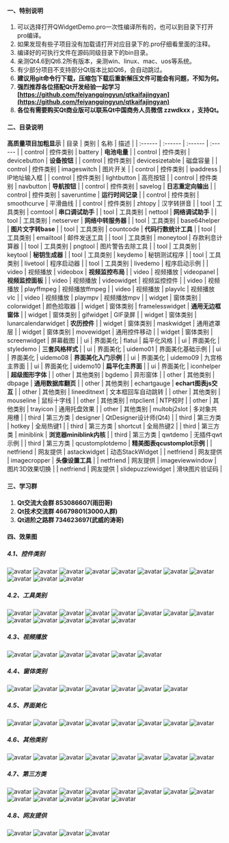 ﻿#### 一、特别说明
1. 可以选择打开QWidgetDemo.pro一次性编译所有的，也可以到目录下打开pro编译。
2. 如果发现有些子项目没有加载请打开对应目录下的.pro仔细看里面的注释。
3. 编译好的可执行文件在源码同级目录下的bin目录。
4. 亲测Qt4.6到Qt6.2所有版本，亲测win、linux、mac、uos等系统。
5. 有少部分项目不支持部分Qt版本比如Qt6，会自动跳过。
6. **建议用git命令行下载，压缩包下载后重新解压文件可能会有问题，不知为何。**
8. **强烈推荐各位搭配Qt开发经验一起学习 [https://github.com/feiyangqingyun/qtkaifajingyan](https://github.com/feiyangqingyun/qtkaifajingyan)**
9. **各位有需要购买Qt商业版可以联系Qt中国商务人员微信 zzwdkxx ，支持Qt。**

#### 二、目录说明
**高质量项目加粗显示**
| 目录 | 类别 | 名称 | 描述 |
| :------ | :------ | :------ | :------ |
| control | 控件类别 | battery | **电池电量** |
| control | 控件类别 | devicebutton | **设备按钮** |
| control | 控件类别 | devicesizetable | 磁盘容量 |
| control | 控件类别 | imageswitch | 图片开关 |
| control | 控件类别 | ipaddress | IP地址输入框 |
| control | 控件类别 | lightbutton | 高亮按钮 |
| control | 控件类别 | navbutton | **导航按钮** |
| control | 控件类别 | savelog | **日志重定向输出** |
| control | 控件类别 | saveruntime | **运行时间记录** |
| control | 控件类别 | smoothcurve | 平滑曲线 |
| control | 控件类别 | zhtopy | 汉字转拼音 |
| tool | 工具类别 | comtool | **串口调试助手** |
| tool | 工具类别 | nettool | **网络调试助手** |
| tool | 工具类别 | netserver | **网络中转服务器** |
| tool | 工具类别 | base64helper | **图片文字转base** |
| tool | 工具类别 | countcode | **代码行数统计工具** |
| tool | 工具类别 | emailtool | 邮件发送工具 |
| tool | 工具类别 | moneytool | 存款利息计算器 |
| tool | 工具类别 | pngtool | 图片警告去除工具 |
| tool | 工具类别 | keytool | **秘钥生成器** |
| tool | 工具类别 | keydemo | 秘钥测试程序 |
| tool | 工具类别 | livetool | 程序启动器 |
| tool | 工具类别 | livedemo | 程序启动示例 |
| video | 视频播放 | videobox | **视频监控布局** |
| video | 视频播放 | videopanel | **视频监控面板** |
| video | 视频播放 | videowidget | 视频监控控件 |
| video | 视频播放 | playffmpeg | 视频播放ffmpeg |
| video | 视频播放 | playvlc | 视频播放vlc |
| video | 视频播放 | plaympv | 视频播放mpv |
| widget | 窗体类别 | colorwidget | 颜色拾取器 |
| widget | 窗体类别 | framelesswidget | **通用无边框窗体** |
| widget | 窗体类别 | gifwidget | GIF录屏 |
| widget | 窗体类别 | lunarcalendarwidget | **农历控件** |
| widget | 窗体类别 | maskwidget | 通用遮罩层 |
| widget | 窗体类别 | movewidget | 通用控件移动 |
| widget | 窗体类别 | screenwidget | 屏幕截图 |
| ui | 界面美化 | flatui | 扁平化风格 |
| ui | 界面美化 | styledemo | **三套风格样式** |
| ui | 界面美化 | uidemo01 | 界面美化基础示例 |
| ui | 界面美化 | uidemo08 | **界面美化入门示例** |
| ui | 界面美化 | uidemo09 | 九宫格主界面 |
| ui | 界面美化 | uidemo10 | **扁平化主界面** |
| ui | 界面美化 | iconhelper | **超级图形字体** |
| other | 其他类别 | bgdemo | 异形窗体 |
| other | 其他类别 | dbpage | **通用数据库翻页** |
| other | 其他类别 | echartgauge | **echart图表js交互** |
| other | 其他类别 | lineeditnext | 文本框回车自动跳转 |
| other | 其他类别 | mouseline | 鼠标十字线 |
| other | 其他类别 | ntpclient | NTP校时 |
| other | 其他类别 | trayicon | 通用托盘效果 |
| other | 其他类别 | multobj2slot | 多对象共用槽 |
| third | 第三方类 | designer | QtDesigner设计师(Qt4) |
| third | 第三方类 | hotkey | 全局热键1 |
| third | 第三方类 | shortcut | 全局热键2 |
| third | 第三方类 | miniblink | **浏览器miniblink内核** |
| third | 第三方类 | qwtdemo | 无插件qwt示例 |
| third | 第三方类 | qcustomplotdemo | **精美图表qcustomplot示例** |
| netfriend | 网友提供 | astackwidget | 动态StackWidget |
| netfriend | 网友提供 | imagecropper | **头像设置工具** |
| netfriend | 网友提供 | imageviewwindow | 图片3D效果切换 |
| netfriend | 网友提供 | slidepuzzlewidget | 滑块图片验证码 |

#### 三、学习群
1. **Qt交流大会群 853086607(雨田哥)**
2. **Qt技术交流群 46679801(3000人群)**
3. **Qt进阶之路群 734623697(武威的涛哥)**

#### 四、效果图
##### 4.1、控件类别
![avatar](https://github.com/feiyangqingyun/QWidgetDemo/raw/master/control/0snap/battery.jpg)
![avatar](https://github.com/feiyangqingyun/QWidgetDemo/raw/master/control/0snap/devicebutton.jpg)
![avatar](https://github.com/feiyangqingyun/QWidgetDemo/raw/master/control/0snap/devicesizetable.jpg)
![avatar](https://github.com/feiyangqingyun/QWidgetDemo/raw/master/control/0snap/imageswitch.jpg)
![avatar](https://github.com/feiyangqingyun/QWidgetDemo/raw/master/control/0snap/ipaddress.jpg)
![avatar](https://github.com/feiyangqingyun/QWidgetDemo/raw/master/control/0snap/lightbutton.jpg)
![avatar](https://github.com/feiyangqingyun/QWidgetDemo/raw/master/control/0snap/navbutton.jpg)
![avatar](https://github.com/feiyangqingyun/QWidgetDemo/raw/master/control/0snap/savelog.jpg)
![avatar](https://github.com/feiyangqingyun/QWidgetDemo/raw/master/control/0snap/saveruntime.jpg)
![avatar](https://github.com/feiyangqingyun/QWidgetDemo/raw/master/control/0snap/smoothcurve.jpg)
![avatar](https://github.com/feiyangqingyun/QWidgetDemo/raw/master/control/0snap/zhtopy.jpg)

##### 4.2、工具类别
![avatar](https://github.com/feiyangqingyun/QWidgetDemo/raw/master/tool/0snap/comtool.jpg)
![avatar](https://github.com/feiyangqingyun/QWidgetDemo/raw/master/tool/0snap/nettool.jpg)
![avatar](https://github.com/feiyangqingyun/QWidgetDemo/raw/master/tool/0snap/netserver.jpg)
![avatar](https://github.com/feiyangqingyun/QWidgetDemo/raw/master/tool/0snap/netserver2.jpg)
![avatar](https://github.com/feiyangqingyun/QWidgetDemo/raw/master/tool/0snap/base64helper.jpg)
![avatar](https://github.com/feiyangqingyun/QWidgetDemo/raw/master/tool/0snap/countcode.jpg)
![avatar](https://github.com/feiyangqingyun/QWidgetDemo/raw/master/tool/0snap/emailtool.jpg)
![avatar](https://github.com/feiyangqingyun/QWidgetDemo/raw/master/tool/0snap/moneytool.jpg)
![avatar](https://github.com/feiyangqingyun/QWidgetDemo/raw/master/tool/0snap/pngtool.jpg)
![avatar](https://github.com/feiyangqingyun/QWidgetDemo/raw/master/tool/0snap/keytool.jpg)
![avatar](https://github.com/feiyangqingyun/QWidgetDemo/raw/master/tool/0snap/keydemo.jpg)
![avatar](https://github.com/feiyangqingyun/QWidgetDemo/raw/master/tool/0snap/livetool.jpg)
![avatar](https://github.com/feiyangqingyun/QWidgetDemo/raw/master/tool/0snap/livedemo.jpg)

##### 4.3、视频播放
![avatar](https://github.com/feiyangqingyun/QWidgetDemo/raw/master/video/0snap/videobox.jpg)
![avatar](https://github.com/feiyangqingyun/QWidgetDemo/raw/master/video/0snap/videopanel.jpg)
![avatar](https://github.com/feiyangqingyun/QWidgetDemo/raw/master/video/0snap/videowidget.jpg)
![avatar](https://github.com/feiyangqingyun/QWidgetDemo/raw/master/video/0snap/playffmpeg.jpg)
![avatar](https://github.com/feiyangqingyun/QWidgetDemo/raw/master/video/0snap/playvlc.jpg)
![avatar](https://github.com/feiyangqingyun/QWidgetDemo/raw/master/video/0snap/plaympv.jpg)

##### 4.4、窗体类别
![avatar](https://github.com/feiyangqingyun/QWidgetDemo/raw/master/widget/0snap/colorwidget.jpg)
![avatar](https://github.com/feiyangqingyun/QWidgetDemo/raw/master/widget/0snap/framelesswidget.jpg)
![avatar](https://github.com/feiyangqingyun/QWidgetDemo/raw/master/widget/0snap/gifwidget.jpg)
![avatar](https://github.com/feiyangqingyun/QWidgetDemo/raw/master/widget/0snap/lunarcalendarwidget.jpg)
![avatar](https://github.com/feiyangqingyun/QWidgetDemo/raw/master/widget/0snap/maskwidget.jpg)
![avatar](https://github.com/feiyangqingyun/QWidgetDemo/raw/master/widget/0snap/movewidget.jpg)
![avatar](https://github.com/feiyangqingyun/QWidgetDemo/raw/master/widget/0snap/screenwidget.jpg)

##### 4.5、界面美化
![avatar](https://github.com/feiyangqingyun/QWidgetDemo/raw/master/ui/0snap/flatui.jpg)
![avatar](https://github.com/feiyangqingyun/QWidgetDemo/raw/master/ui/0snap/styledemo.jpg)
![avatar](https://github.com/feiyangqingyun/QWidgetDemo/raw/master/ui/0snap/uidemo01.jpg)
![avatar](https://github.com/feiyangqingyun/QWidgetDemo/raw/master/ui/0snap/uidemo08.jpg)
![avatar](https://github.com/feiyangqingyun/QWidgetDemo/raw/master/ui/0snap/uidemo09.jpg)
![avatar](https://github.com/feiyangqingyun/QWidgetDemo/raw/master/ui/0snap/uidemo10.jpg)
![avatar](https://github.com/feiyangqingyun/QWidgetDemo/raw/master/ui/0snap/iconhelper1.jpg)
![avatar](https://github.com/feiyangqingyun/QWidgetDemo/raw/master/ui/0snap/iconhelper2.jpg)

##### 4.6、其他类别
![avatar](https://github.com/feiyangqingyun/QWidgetDemo/raw/master/other/0snap/bgdemo.jpg)
![avatar](https://github.com/feiyangqingyun/QWidgetDemo/raw/master/other/0snap/dbpage.jpg)
![avatar](https://github.com/feiyangqingyun/QWidgetDemo/raw/master/other/0snap/echartgauge.jpg)
![avatar](https://github.com/feiyangqingyun/QWidgetDemo/raw/master/other/0snap/lineeditnext.jpg)
![avatar](https://github.com/feiyangqingyun/QWidgetDemo/raw/master/other/0snap/mouseline.jpg)
![avatar](https://github.com/feiyangqingyun/QWidgetDemo/raw/master/other/0snap/ntpclient.jpg)
![avatar](https://github.com/feiyangqingyun/QWidgetDemo/raw/master/other/0snap/trayicon.jpg)
![avatar](https://github.com/feiyangqingyun/QWidgetDemo/raw/master/other/0snap/multobj2slot.jpg)

##### 4.7、第三方类
![avatar](https://github.com/feiyangqingyun/QWidgetDemo/raw/master/third/0snap/designer.jpg)
![avatar](https://github.com/feiyangqingyun/QWidgetDemo/raw/master/third/0snap/hotkey.jpg)
![avatar](https://github.com/feiyangqingyun/QWidgetDemo/raw/master/third/0snap/shortcut.jpg)
![avatar](https://github.com/feiyangqingyun/QWidgetDemo/raw/master/third/0snap/miniblink.jpg)
![avatar](https://github.com/feiyangqingyun/QWidgetDemo/raw/master/third/0snap/qwtdemo.jpg)
![avatar](https://github.com/feiyangqingyun/QWidgetDemo/raw/master/third/0snap/qcustomplotdemo1.jpg)
![avatar](https://github.com/feiyangqingyun/QWidgetDemo/raw/master/third/0snap/qcustomplotdemo2.jpg)
![avatar](https://github.com/feiyangqingyun/QWidgetDemo/raw/master/third/0snap/qcustomplotdemo3.jpg)
![avatar](https://github.com/feiyangqingyun/QWidgetDemo/raw/master/third/0snap/qcustomplotdemo4.jpg)
![avatar](https://github.com/feiyangqingyun/QWidgetDemo/raw/master/third/0snap/qcustomplotdemo5.jpg)
![avatar](https://github.com/feiyangqingyun/QWidgetDemo/raw/master/third/0snap/qcustomplotdemo6.jpg)
![avatar](https://github.com/feiyangqingyun/QWidgetDemo/raw/master/third/0snap/qcustomplotdemo7.jpg)
![avatar](https://github.com/feiyangqingyun/QWidgetDemo/raw/master/third/0snap/qcustomplotdemo8.jpg)

##### 4.8、网友提供
![avatar](https://github.com/feiyangqingyun/QWidgetDemo/raw/master/netfriend/0snap/astackwidget.jpg)
![avatar](https://github.com/feiyangqingyun/QWidgetDemo/raw/master/netfriend/0snap/imagecropper.jpg)
![avatar](https://github.com/feiyangqingyun/QWidgetDemo/raw/master/netfriend/0snap/imageviewwindow.jpg)
![avatar](https://github.com/feiyangqingyun/QWidgetDemo/raw/master/netfriend/0snap/sliderpuzzlewidget.jpg)